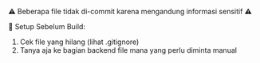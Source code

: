 ⚠️ Beberapa file tidak di-commit karena mengandung informasi sensitif ⚠️

🔧 Setup Sebelum Build:
1) Cek file yang hilang (lihat .gitignore)
2) Tanya aja ke bagian backend file mana yang perlu diminta manual
